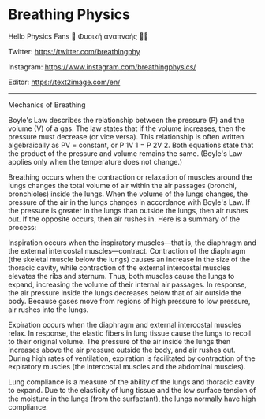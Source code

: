 # Breathing Physics
Hello Physics Fans 👋  Φυσική αναπνοής 👨‍🔬

Twitter: https://twitter.com/breathingphy

Instagram: https://www.instagram.com/breathingphysics/

Editor: https://text2image.com/en/

---

Mechanics of Breathing

Boyle's Law describes the relationship between the pressure (P) and the volume (V) of a gas. The law states that if the volume increases, then the pressure must decrease (or vice versa). This relationship is often written algebraically as PV = constant, or P 1V 1 = P 2V 2. Both equations state that the product of the pressure and volume remains the same. (Boyle's Law applies only when the temperature does not change.)

Breathing occurs when the contraction or relaxation of muscles around the lungs changes the total volume of air within the air passages (bronchi, bronchioles) inside the lungs. When the volume of the lungs changes, the pressure of the air in the lungs changes in accordance with Boyle's Law. If the pressure is greater in the lungs than outside the lungs, then air rushes out. If the opposite occurs, then air rushes in. Here is a summary of the process:

Inspiration occurs when the inspiratory muscles—that is, the diaphragm and the external intercostal muscles—contract. Contraction of the diaphragm (the skeletal muscle below the lungs) causes an increase in the size of the thoracic cavity, while contraction of the external intercostal muscles elevates the ribs and sternum. Thus, both muscles cause the lungs to expand, increasing the volume of their internal air passages. In response, the air pressure inside the lungs decreases below that of air outside the body. Because gases move from regions of high pressure to low pressure, air rushes into the lungs.

Expiration occurs when the diaphragm and external intercostal muscles relax. In response, the elastic fibers in lung tissue cause the lungs to recoil to their original volume. The pressure of the air inside the lungs then increases above the air pressure outside the body, and air rushes out. During high rates of ventilation, expiration is facilitated by contraction of the expiratory muscles (the intercostal muscles and the abdominal muscles).

Lung compliance is a measure of the ability of the lungs and thoracic cavity to expand. Due to the elasticity of lung tissue and the low surface tension of the moisture in the lungs (from the surfactant), the lungs normally have high compliance.

